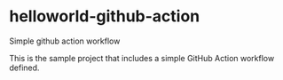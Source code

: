 # helloworld-github-action
Simple github action workflow

This is the sample project that includes a simple GitHub Action workflow
defined.
